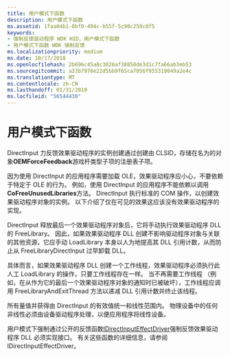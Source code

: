 ```yaml
---
title: 用户模式下函数
description: 用户模式下函数
ms.assetid: 1faa04b1-0bf0-494c-b55f-5c90c259c8f5
keywords:
- 强制反馈驱动程序 WDK HID，用户模式下函数
- 用户模式下函数 WDK 强制反馈
ms.localizationpriority: medium
ms.date: 10/17/2018
ms.openlocfilehash: 2b696c45a8c3026af38850de3d1c7fa66ab3eb53
ms.sourcegitcommit: a33b7978e22d5bb9f65ca7056f955319049a2e4c
ms.translationtype: MT
ms.contentlocale: zh-CN
ms.lasthandoff: 01/31/2019
ms.locfileid: "56544430"
---
```

# <a name="user-mode-functions"></a>用户模式下函数





DirectInput 力反馈效果驱动程序的实例创建通过创建由 CLSID，存储在名为的对象**OEMForceFeedback**游戏杆类型子项的注册表子项。

因为使用 DirectInput 的应用程序需要加载 OLE，效果驱动程序应小心，不要依赖于特定于 OLE 的行为。 例如，使用 DirectInput 的应用程序不能依赖以调用**CoFreeUnusedLibraries**方法。 DirectInput 执行标准的 COM 操作，以创建效果驱动程序对象的实例。 以下介绍了仅在可见的效果这应该没有效果驱动程序的实现。

DirectInput 释放最后一个效果驱动程序对象后，它将手动执行效果驱动程序 DLL 的 FreeLibrary。 因此，如果效果驱动程序 DLL 创建不影响驱动程序对象与关联的其他资源，它应手动 LoadLibrary 本身以人为地提高其 DLL 引用计数，从而防止从 FreeLibraryDirectInput 过早卸载 DLL。

具体而言，如果效果驱动程序 DLL 创建一个工作线程，效果驱动程序必须执行此人工 LoadLibrary 的操作，只要工作线程存在一样。 当不再需要工作线程 （例如，在从作为它的最后一个效果驱动程序对象的通知时已被破坏），工作线程应调用 FreeLibraryAndExitThread 方法以递减 DLL 引用计数并终止该线程。

所有量值并获得由 DirectInput 的有效值统一和线性范围内。 物理设备中的任何非线性必须由设备驱动程序处理，以便应用程序将线性设备。

用户模式下强制通过公开的反馈函数[IDirectInputEffectDriver](https://msdn.microsoft.com/library/windows/hardware/ff540050)强制反馈效果驱动程序 DLL 必须实现接口。 有关这些函数的详细信息，请参阅 IDirectInputEffectDriver。

 

 




